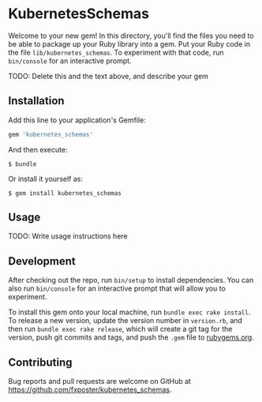 # KubernetesSchemas

Welcome to your new gem! In this directory, you'll find the files you need to be able to package up your Ruby library into a gem. Put your Ruby code in the file `lib/kubernetes_schemas`. To experiment with that code, run `bin/console` for an interactive prompt.

TODO: Delete this and the text above, and describe your gem

## Installation

Add this line to your application's Gemfile:

```ruby
gem 'kubernetes_schemas'
```

And then execute:

    $ bundle

Or install it yourself as:

    $ gem install kubernetes_schemas

## Usage

TODO: Write usage instructions here

## Development

After checking out the repo, run `bin/setup` to install dependencies. You can also run `bin/console` for an interactive prompt that will allow you to experiment.

To install this gem onto your local machine, run `bundle exec rake install`. To release a new version, update the version number in `version.rb`, and then run `bundle exec rake release`, which will create a git tag for the version, push git commits and tags, and push the `.gem` file to [rubygems.org](https://rubygems.org).

## Contributing

Bug reports and pull requests are welcome on GitHub at https://github.com/fxposter/kubernetes_schemas.
